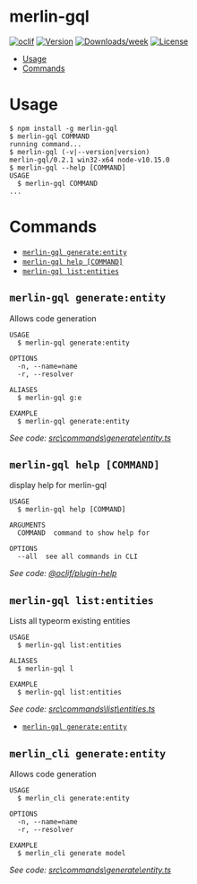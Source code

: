 merlin-gql
==========



[![oclif](https://img.shields.io/badge/cli-oclif-brightgreen.svg)](https://oclif.io)
[![Version](https://img.shields.io/npm/v/merlin-gql.svg)](https://npmjs.org/package/merlin-gql)
[![Downloads/week](https://img.shields.io/npm/dw/merlin-gql.svg)](https://npmjs.org/package/merlin-gql)
[![License](https://img.shields.io/npm/l/merlin-gql.svg)](https://github.com/ezequielzacca/merlin-gql/blob/master/package.json)

<!-- toc -->
* [Usage](#usage)
* [Commands](#commands)
<!-- tocstop -->
# Usage
<!-- usage -->
```sh-session
$ npm install -g merlin-gql
$ merlin-gql COMMAND
running command...
$ merlin-gql (-v|--version|version)
merlin-gql/0.2.1 win32-x64 node-v10.15.0
$ merlin-gql --help [COMMAND]
USAGE
  $ merlin-gql COMMAND
...
```
<!-- usagestop -->
# Commands
<!-- commands -->
* [`merlin-gql generate:entity`](#merlin-gql-generateentity)
* [`merlin-gql help [COMMAND]`](#merlin-gql-help-command)
* [`merlin-gql list:entities`](#merlin-gql-listentities)

## `merlin-gql generate:entity`

Allows code generation

```
USAGE
  $ merlin-gql generate:entity

OPTIONS
  -n, --name=name
  -r, --resolver

ALIASES
  $ merlin-gql g:e

EXAMPLE
  $ merlin-gql generate:entity
```

_See code: [src\commands\generate\entity.ts](https://github.com/silentium-labs/merlin-gql-cli/blob/v0.2.1/src\commands\generate\entity.ts)_

## `merlin-gql help [COMMAND]`

display help for merlin-gql

```
USAGE
  $ merlin-gql help [COMMAND]

ARGUMENTS
  COMMAND  command to show help for

OPTIONS
  --all  see all commands in CLI
```

_See code: [@oclif/plugin-help](https://github.com/oclif/plugin-help/blob/v3.1.0/src\commands\help.ts)_

## `merlin-gql list:entities`

Lists all typeorm existing entities

```
USAGE
  $ merlin-gql list:entities

ALIASES
  $ merlin-gql l

EXAMPLE
  $ merlin-gql list:entities
```

_See code: [src\commands\list\entities.ts](https://github.com/silentium-labs/merlin-gql-cli/blob/v0.2.1/src\commands\list\entities.ts)_
<!-- commandsstop -->
* [`merlin-gql generate:entity`](#merlin_cli-generateentity)

## `merlin_cli generate:entity`

Allows code generation

```
USAGE
  $ merlin_cli generate:entity

OPTIONS
  -n, --name=name
  -r, --resolver

EXAMPLE
  $ merlin_cli generate model
```

_See code: [src\commands\generate\entity.ts](https://github.com/ezequielzacca/merlin_cli/blob/v0.0.0/src\commands\generate\entity.ts)_
